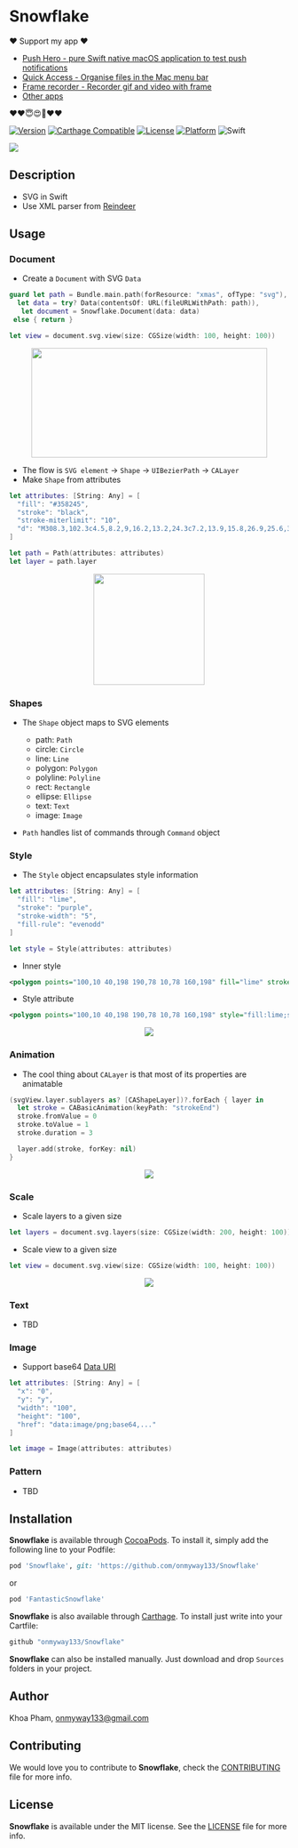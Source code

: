 # Snowflake

❤️ Support my app ❤️ 

- [Push Hero - pure Swift native macOS application to test push notifications](https://www.producthunt.com/posts/push-hero-2)
- [Quick Access - Organise files in the Mac menu bar](https://www.producthunt.com/posts/quick-access)
- [Frame recorder - Recorder gif and video with frame](https://www.producthunt.com/posts/frame-recorder)
- [Other apps](https://onmyway133.github.io/projects/)

❤️❤️😇😍🤘❤️❤️

[![Version](https://img.shields.io/cocoapods/v/Snowflake.svg?style=flat)](http://cocoadocs.org/docsets/Snowflake)
[![Carthage Compatible](https://img.shields.io/badge/Carthage-compatible-4BC51D.svg?style=flat)](https://github.com/Carthage/Carthage)
[![License](https://img.shields.io/cocoapods/l/Snowflake.svg?style=flat)](http://cocoadocs.org/docsets/Snowflake)
[![Platform](https://img.shields.io/cocoapods/p/Snowflake.svg?style=flat)](http://cocoadocs.org/docsets/Snowflake)
![Swift](https://img.shields.io/badge/%20in-swift%204.0-orange.svg)

![](Screenshots/Banner.png)

## Description

- SVG in Swift
- Use XML parser from [Reindeer](https://github.com/onmyway133/Reindeer)

## Usage

### Document

- Create a `Document` with SVG `Data`

```swift
guard let path = Bundle.main.path(forResource: "xmas", ofType: "svg"),
  let data = try? Data(contentsOf: URL(fileURLWithPath: path)),
   let document = Snowflake.Document(data: data)
 else { return }

let view = document.svg.view(size: CGSize(width: 100, height: 100))
```

<div align = "center">
<img src="Screenshots/xmas.png" width="425" height="197" />
<br>
</div>

- The flow is `SVG element` -> `Shape` -> `UIBezierPath` -> `CALayer`
- Make `Shape` from attributes

```swift
let attributes: [String: Any] = [
  "fill": "#358245",
  "stroke": "black",
  "stroke-miterlimit": "10",
  "d": "M308.3,102.3c4.5,8.2,9,16.2,13.2,24.3c7.2,13.9,15.8,26.9,25.6,39c10.1,12.4,21.5,23.6,33.6,34.1c2.5,2.1,5.2,3.9,8.1,6c-5.1,3.5-11.2,3.8-17,4.2c-11.9,0.9-23.7,1.5-36.4,2.3c22.7,46.7,59.7,74.6,109.7,88.1c-4.2,3.8-7.7,7.4-11.7,10.4c-11.3,8.6-24.4,13.7-38,17.4c-10.1,2.8-20.3,5-31.3,7.7c3.2,5,5.8,10.2,9.5,14.7c6.9,8.5,14.1,16.9,21.7,24.7c12.5,12.9,27.3,23,43.2,31c17.5,8.8,35.5,16.7,53.8,25.2c-3.4,3.1-6.9,7.1-11.2,10.1c-17,12.1-36.1,19.4-56.4,23.8c-8.7,1.9-17.3,3.7-27.5,5.8c5,4.7,9,9.2,13.7,12.6c13.2,9.4,26.4,19,40.4,27.1c11.8,6.9,24.6,12.1,37.3,17.4c10.4,4.3,21.1,7.7,31.7,11.5c1.1,0.4,2.3,0.5,4.4,0.9c-2.1,2.6-3.5,5.3-5.7,7c-6.7,5.3-13.2,10.8-20.5,15.1c-14.8,8.7-30.5,15.6-47.5,19.2c-17.8,3.8-35.6,3.1-53.3-0.8c-18.1-3.9-35.4-10.3-52.6-16.8c-5.7-2.2-11.7-3.7-17.5-5.8c-2.8-1-3.9,0.1-4.2,2.7c-1.1,11.3,2.7,22.1,15.6,22.4c2,0.1,3.9,0.6,5.9,0.7c6,0.3,8.7,3.1,7.7,9.1c-2,12.5-4.4,25-6.6,37.6c-2.6,14.6-5.1,29.2-7.6,43.8c-0.3,2-1.1,2.9-3.3,2.9c-17.2-0.1-34.4,0-51.6-0.1c-2.2,0-4.4-0.5-7-0.7c-1.2-6.4-2.4-12.8-3.5-19.2c-3.5-20.7-7-41.3-10.5-62c-1.8-10.5-1-9.6,8.8-11.5c4.4-0.8,9.1-1.5,13.1-3.5c5.8-2.9,8.8-15.1,6.1-21.1c-1-2.3-2.4-1.9-4.1-1.3c-10.5,3.9-21.1,7.8-31.6,11.8c-20.4,7.7-41.2,12.9-63.3,13.6c-26.3,0.8-49.9-6.4-72.4-18.8c-11.1-6.2-21.7-13.3-32.3-20.6c47.5-18,93.7-37,131.4-73.8c-35.8-5.2-68-17.1-97.8-38.3c5.2-2.4,9.3-4.5,13.6-6.1c26.2-9.7,50.5-23,72.6-40c17.5-13.4,32.1-29.6,43.7-48.5c0.3-0.4,0.4-0.9,0.6-1.5c-13.9-4-27.8-7.4-41.3-12.1c-13.5-4.7-26.3-11-37.1-22.2c4.8-2.1,9.1-4.3,13.5-6c19.2-7.5,36.9-17.5,52.4-31.2c15.1-13.4,27.5-29.1,38.1-46.2c0.7-1.1,1.3-2.3,1.9-3.5c0.5-1.2,1-2.4,1.5-3.9c-17.9-2.9-36.2,1.7-54.4-4.8c18.9-13.7,34.9-28.9,47.3-47.3C285.1,140.7,296.2,121.7,308.3,102.3z"
]

let path = Path(attributes: attributes)
let layer = path.layer
```

<div align = "center">
<img src="Screenshots/tree.png" height="200" width="200" />
<br>
</div>

### Shapes

- The `Shape` object maps to SVG elements
	- path: `Path`
	- circle: `Circle`
	- line: `Line`
	- polygon: `Polygon`
	- polyline: `Polyline`
	- rect: `Rectangle`
	- ellipse: `Ellipse`
	- text: `Text`
	- image: `Image`

- `Path` handles list of commands through `Command` object

### Style

- The `Style` object encapsulates style information

```swift
let attributes: [String: Any] = [
  "fill": "lime",
  "stroke": "purple",
  "stroke-width": "5",
  "fill-rule": "evenodd"
]

let style = Style(attributes: attributes)
```

- Inner style

```xml
<polygon points="100,10 40,198 190,78 10,78 160,198" fill="lime" stroke="purple" stroke-width="5" fill-rule="evenodd" />
```

- Style attribute

```xml
<polygon points="100,10 40,198 190,78 10,78 160,198" style="fill:lime;stroke:purple;stroke-width:5;fill-rule:evenodd;" />
```

<div align = "center">
<img src="Screenshots/style.png" />
<br>
</div>

### Animation

- The cool thing about `CALayer` is that most of its properties are animatable

```swift
(svgView.layer.sublayers as? [CAShapeLayer])?.forEach { layer in
  let stroke = CABasicAnimation(keyPath: "strokeEnd")
  stroke.fromValue = 0
  stroke.toValue = 1
  stroke.duration = 3

  layer.add(stroke, forKey: nil)
}
```

<div align = "center">
<img src="Screenshots/animation.gif" />
<br>
</div>

### Scale

- Scale layers to a given size

```swift
let layers = document.svg.layers(size: CGSize(width: 200, height: 100))
```

- Scale view to a given size

```swift
let view = document.svg.view(size: CGSize(width: 100, height: 100))
```

<div align = "center">
<img src="Screenshots/scale.png" />
<br>
</div>

### Text

- TBD

### Image

- Support base64 [Data URI](https://en.wikipedia.org/wiki/Data_URI_scheme)

```swift
let attributes: [String: Any] = [
  "x": "0",
  "y": "y",
  "width": "100",
  "height": "100",
  "href": "data:image/png;base64,..."
]

let image = Image(attributes: attributes)
```

### Pattern

- TBD

## Installation

**Snowflake** is available through [CocoaPods](http://cocoapods.org). To install
it, simply add the following line to your Podfile:

```ruby
pod 'Snowflake', git: 'https://github.com/onmyway133/Snowflake'
```

or 

```ruby
pod 'FantasticSnowflake'
```

**Snowflake** is also available through [Carthage](https://github.com/Carthage/Carthage).
To install just write into your Cartfile:

```ruby
github "onmyway133/Snowflake"
```

**Snowflake** can also be installed manually. Just download and drop `Sources` folders in your project.

## Author

Khoa Pham, onmyway133@gmail.com

## Contributing

We would love you to contribute to **Snowflake**, check the [CONTRIBUTING](https://github.com/onmyway133/Snowflake/blob/master/CONTRIBUTING.md) file for more info.

## License

**Snowflake** is available under the MIT license. See the [LICENSE](https://github.com/onmyway133/Snowflake/blob/master/LICENSE.md) file for more info.
